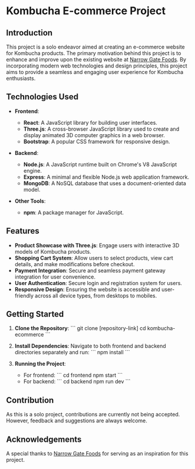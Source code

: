 # Kombucha E-commerce Project

## Introduction

This project is a solo endeavor aimed at creating an e-commerce website for Kombucha products. The primary motivation behind this project is to enhance and improve upon the existing website at [Narrow Gate Foods](https://narrowgatefoods.com/). By incorporating modern web technologies and design principles, this project aims to provide a seamless and engaging user experience for Kombucha enthusiasts.

## Technologies Used

- **Frontend**:
  - **React**: A JavaScript library for building user interfaces.
  - **Three.js**: A cross-browser JavaScript library used to create and display animated 3D computer graphics in a web browser.
  - **Bootstrap**: A popular CSS framework for responsive design.

- **Backend**:
  - **Node.js**: A JavaScript runtime built on Chrome's V8 JavaScript engine.
  - **Express**: A minimal and flexible Node.js web application framework.
  - **MongoDB**: A NoSQL database that uses a document-oriented data model.

- **Other Tools**:
  - **npm**: A package manager for JavaScript.

## Features

- **Product Showcase with Three.js**: Engage users with interactive 3D models of Kombucha products.
- **Shopping Cart System**: Allow users to select products, view cart details, and make modifications before checkout.
- **Payment Integration**: Secure and seamless payment gateway integration for user convenience.
- **User Authentication**: Secure login and registration system for users.
- **Responsive Design**: Ensuring the website is accessible and user-friendly across all device types, from desktops to mobiles.

## Getting Started

1. **Clone the Repository**:
   \```
   git clone [repository-link]
   cd kombucha-ecommerce
   \```

2. **Install Dependencies**:
   Navigate to both frontend and backend directories separately and run:
   \```
   npm install
   \```

3. **Running the Project**:
   - For frontend:
     \```
     cd frontend
     npm start
     \```
   - For backend:
     \```
     cd backend
     npm run dev
     \```

## Contribution

As this is a solo project, contributions are currently not being accepted. However, feedback and suggestions are always welcome.

## Acknowledgements

A special thanks to [Narrow Gate Foods](https://narrowgatefoods.com/) for serving as an inspiration for this project.
